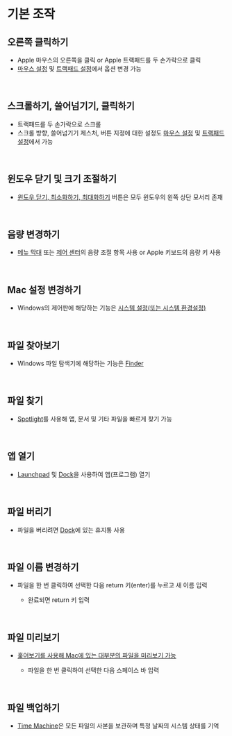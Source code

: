 # 기본 조작
오른쪽 클릭하기
---
- Apple 마우스의 오른쪽을 클릭 or Apple 트랙패드를 두 손가락으로 클릭
- [마우스 설정](https://support.apple.com/ko-kr/guide/mac-help/mchlp1138/mac) 및 [트랙패드 설정](https://support.apple.com/ko-kr/guide/mac-help/mchlp1226/mac)에서 옵션 변경 가능

<br>

스크롤하기, 쓸어넘기기, 클릭하기
---
- 트랙패드를 두 손가락으로 스크롤 
- 스크롤 방향, 쓸어넘기기 제스처, 버튼 지정에 대한 설정도 [마우스 설정](https://support.apple.com/ko-kr/guide/mac-help/mchlp1138/mac) 및 [트랙패드 설정](https://support.apple.com/ko-kr/guide/mac-help/mchlp1226/mac)에서 가능


<br>

윈도우 닫기 및 크기 조절하기
---
- [윈도우 닫기, 최소화하기, 최대화하기](https://support.apple.com/ko-kr/guide/mac-help/mchlp2469/mac) 버튼은 모두 윈도우의 왼쪽 상단 모서리 존재

<br>

음량 변경하기
---
- [메뉴 막대](https://support.apple.com/ko-kr/guide/mac-help/mchlp1446/mac) 또는 [제어 센터](https://support.apple.com/ko-kr/guide/mac-help/mchl50f94f8f/mac)의 음량 조절 항목 사용 or Apple 키보드의 음량 키 사용

<br>

Mac 설정 변경하기
---
- Windows의 제어판에 해당하는 기능은 [시스템 설정(또는 시스템 환경설정)](https://support.apple.com/ko-kr/guide/mac-help/mh15217/mac)

<br>

파일 찾아보기
---
- Windows 파일 탐색기에 해당하는 기능은 [Finder](https://support.apple.com/ko-kr/guide/mac-help/mchlp2605/mac)

<br>

파일 찾기
---
- [Spotlight](https://support.apple.com/ko-kr/guide/mac-help/mchlp1008/mac)를 사용해 앱, 문서 및 기타 파일을 빠르게 찾기 가능

<br>

앱 열기
---
- [Launchpad](https://support.apple.com/ko-kr/guide/mac-help/mh35840/mac) 및 [Dock](https://support.apple.com/ko-kr/guide/mac-help/mh35859/mac)을 사용하여 앱(프로그램) 열기

<br>

파일 버리기
---
- 파일을 버리려면 [Dock](https://support.apple.com/ko-kr/guide/mac-help/mh35859/mac)에 있는 휴지통 사용

<br>

파일 이름 변경하기
---
- 파일을 한 번 클릭하여 선택한 다음 return 키(enter)를 누르고 새 이름 입력

  - 완료되면 return 키 입력

<br>

파일 미리보기
---
- [훑어보기를 사용해 Mac에 있는 대부분의 파일을 미리보기 가능](https://support.apple.com/ko-kr/guide/mac-help/mh14119/mac)

  - 파일을 한 번 클릭하여 선택한 다음 스페이스 바 입력

<br>

파일 백업하기
---
- [Time Machine](https://support.apple.com/ko-kr/104984)은 모든 파일의 사본을 보관하며 특정 날짜의 시스템 상태를 기억

<br>
